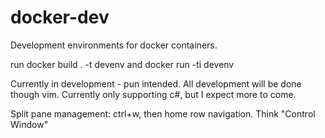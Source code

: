 # docker-dev
Development environments for docker containers.

run docker build . -t devenv
and docker run -ti devenv

Currently in development - pun intended.
All development will be done though vim.
Currently only supporting c#, but I expect more to come.



Split pane management:
ctrl+w, then home row navigation. Think "Control Window"
